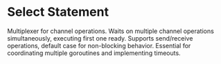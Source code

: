 # Select Statement

Multiplexer for channel operations. Waits on multiple channel operations simultaneously, executing first one ready. Supports send/receive operations, default case for non-blocking behavior. Essential for coordinating multiple goroutines and implementing timeouts.